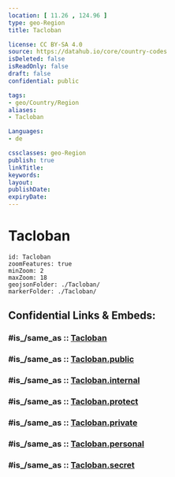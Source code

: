 ```yaml
---
location: [ 11.26 , 124.96 ] 
type: geo-Region
title: Tacloban

license: CC BY-SA 4.0
source: https://datahub.io/core/country-codes
isDeleted: false
isReadOnly: false
draft: false
confidential: public

tags:
- geo/Country/Region
aliases:
- Tacloban

Languages:
- de

cssclasses: geo-Region
publish: true
linkTitle: 
keywords: 
layout: 
publishDate: 
expiryDate: 
---
```


# Tacloban

```leaflet
id: Tacloban
zoomFeatures: true 
minZoom: 2 
maxZoom: 18
geojsonFolder: ./Tacloban/
markerFolder: ./Tacloban/
```


## Confidential Links & Embeds: 

### #is_/same_as :: [Tacloban](/_Standards/Earth/Continent/Asia/Asia~South~East/Malay_Archipelago/Philippines/Regions~Philippines/Tacloban.md) 

### #is_/same_as :: [Tacloban.public](/_public/Earth/Continent/Asia/Asia~South~East/Malay_Archipelago/Philippines/Regions~Philippines/Tacloban.public.md) 

### #is_/same_as :: [Tacloban.internal](/_internal/Earth/Continent/Asia/Asia~South~East/Malay_Archipelago/Philippines/Regions~Philippines/Tacloban.internal.md) 

### #is_/same_as :: [Tacloban.protect](/_protect/Earth/Continent/Asia/Asia~South~East/Malay_Archipelago/Philippines/Regions~Philippines/Tacloban.protect.md) 

### #is_/same_as :: [Tacloban.private](/_private/Earth/Continent/Asia/Asia~South~East/Malay_Archipelago/Philippines/Regions~Philippines/Tacloban.private.md) 

### #is_/same_as :: [Tacloban.personal](/_personal/Earth/Continent/Asia/Asia~South~East/Malay_Archipelago/Philippines/Regions~Philippines/Tacloban.personal.md) 

### #is_/same_as :: [Tacloban.secret](/_secret/Earth/Continent/Asia/Asia~South~East/Malay_Archipelago/Philippines/Regions~Philippines/Tacloban.secret.md)

